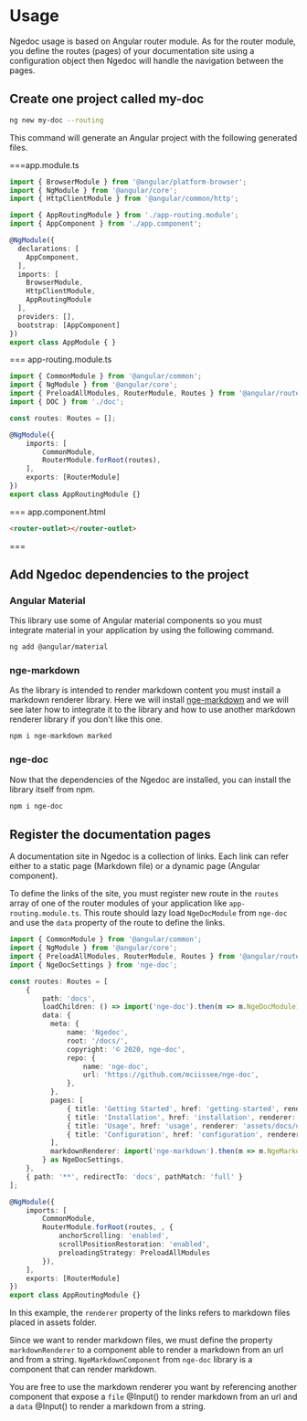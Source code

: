 # Usage

Ngedoc usage is based on Angular router module.
As for the router module, you define the routes (pages) of your documentation site
using a configuration object then Ngedoc will handle the navigation between the pages.

## Create one project called my-doc

```bash
ng new my-doc --routing
```

This command will generate an Angular project with the following generated files.

===app.module.ts

```typescript
import { BrowserModule } from '@angular/platform-browser';
import { NgModule } from '@angular/core';
import { HttpClientModule } from '@angular/common/http';

import { AppRoutingModule } from './app-routing.module';
import { AppComponent } from './app.component';

@NgModule({
  declarations: [
    AppComponent,
  ],
  imports: [
    BrowserModule,
    HttpClientModule,
    AppRoutingModule
  ],
  providers: [],
  bootstrap: [AppComponent]
})
export class AppModule { }
```

=== app-routing.module.ts

```typescript
import { CommonModule } from '@angular/common';
import { NgModule } from '@angular/core';
import { PreloadAllModules, RouterModule, Routes } from '@angular/router';
import { DOC } from './doc';

const routes: Routes = [];

@NgModule({
    imports: [
        CommonModule,
        RouterModule.forRoot(routes),
    ],
    exports: [RouterModule]
})
export class AppRoutingModule {}
```

=== app.component.html

```html
<router-outlet></router-outlet>
```

===

## Add Ngedoc dependencies to the project

### Angular Material

This library use some of Angular material components so you must integrate material in your application by using
the following command.

```bash
ng add @angular/material
```

### nge-markdown

As the library is intended to render markdown content you must install a markdown renderer library. Here
we will install [nge-markdown](https://www.npmjs.com/package/nge-markdown) and we will see later how to integrate
it to the library and how to use another markdown renderer library if you don't like this one.

```bash
npm i nge-markdown marked
```

### nge-doc

Now that the dependencies of the Ngedoc are installed, you can install the library itself from npm.

```bash
npm i nge-doc
```

## Register the documentation pages

A documentation site in Ngedoc is a collection of links. Each link can refer either to a static page (Markdown file) or a dynamic page (Angular component).

To define the links of the site, you must register new route in the `routes` array of one of the router modules of your application like `app-routing.module.ts`. This route should lazy load `NgeDocModule` from `nge-doc` and use the `data` property of the route to define the links.

```typescript
import { CommonModule } from '@angular/common';
import { NgModule } from '@angular/core';
import { PreloadAllModules, RouterModule, Routes } from '@angular/router';
import { NgeDocSettings } from 'nge-doc';

const routes: Routes = [
    {
        path: 'docs',
        loadChildren: () => import('nge-doc').then(m => m.NgeDocModule),
        data: {
          meta: {
              name: 'Ngedoc',
              root: '/docs/',
              copyright: '© 2020, nge-doc',
              repo: {
                  name: 'nge-doc',
                  url: 'https://github.com/mciissee/nge-doc',
              },
          },
          pages: [
              { title: 'Getting Started', href: 'getting-started', renderer: 'assets/docs/getting-started' },
              { title: 'Installation', href: 'installation', renderer: 'assets/docs/installation' },
              { title: 'Usage', href: 'usage', renderer: 'assets/docs/usage' },
              { title: 'Configuration', href: 'configuration', renderer: 'assets/docs/configuration' },
          ],
          markdownRenderer: import('nge-markdown').then(m => m.NgeMarkdownComponent)
        } as NgeDocSettings,
    },
    { path: '**', redirectTo: 'docs', pathMatch: 'full' }
];

@NgModule({
    imports: [
        CommonModule,
        RouterModule.forRoot(routes, , {
            anchorScrolling: 'enabled',
            scrollPositionRestoration: 'enabled',
            preloadingStrategy: PreloadAllModules
        }),
    ],
    exports: [RouterModule]
})
export class AppRoutingModule {}
```

In this example, the `renderer` property of the links refers to markdown files placed in assets folder.

Since we want to render markdown files, we must define the property `markdownRenderer` to a component able to render a markdown
from an url and from a string. `NgeMarkdownComponent` from `nge-doc` library is a component that can render markdown.

You are free to use the markdown renderer you want by referencing another component that expose a `file` @Input() to render markdown
from an url and a `data` @Input() to render a markdown from a string.
